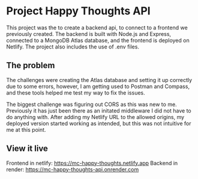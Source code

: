 # Project Happy Thoughts API

This project was the to create a backend api, to connect to a frontend we previously created. The backend is built with Node.js and Express, connected to a MongoDB Atlas database, and the frontend is deployed on Netlify. The project also includes the use of .env files.

## The problem

The challenges were creating the Atlas database and setting it up correctly due to some errors, however, I am getting used to Postman and Compass, and these tools helped me test my way to fix the issues.

The biggest challenge was figuring out CORS as this was new to me. Previously it has just been there as an initated middleware I did not have to do anything with. After adding my Netlify URL to the allowed origins, my deployed version started working as intended, but this was not intuitive for me at this point.  

## View it live

Frontend in netlify: https://mc-happy-thoughts.netlify.app
Backend in render: https://mc-happy-thoughts-api.onrender.com
